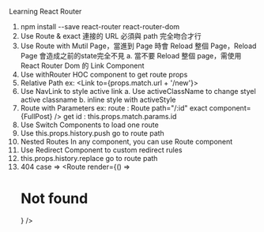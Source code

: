 Learning React Router

1. npm install --save react-router react-router-dom
2. Use Route & exact 連接的 URL 必須與 path 完全吻合才行
3. Use Route with Mutil Page，當進到 Page 時會 Reload 整個 Page，Reload Page 會造成之前的state完全不見
   a. 當不要 Reload 整個 page，需使用 React Router Dom 的 Link Component
4. Use withRouter HOC component to get route props
5. Relative Path
   ex: <Link to={props.match.url + '/new'}>
6. Use NavLink to style active link
   a. Use activeClassName to change styel active classname
   b. inline style with activeStyle
7. Route with Parameters
   ex: 
       route  : Route path="/:id" exact component={FullPost} />
       get id : this.props.match.params.id
8. Use Switch Components to load one route
9. Use this.props.history.push go to route path
10. Nested Routes
    In any component, you can use Route component
11. Use Redirect Component to custom redirect rules
12. this.props.history.replace go to route path
13. 404 case => <Route render={() => <h1>Not found</h1>} />